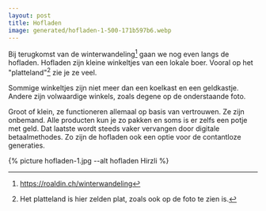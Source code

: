 ```yaml
---
layout: post
title: Hofladen
image: generated/hofladen-1-500-171b597b6.webp
---
```


Bij terugkomst van de winterwandeling[^2] gaan we nog even langs de hofladen. Hofladen zijn kleine winkeltjes van een lokale boer. Vooral op het "platteland"[^1] zie je ze veel.

Sommige winkeltjes zijn niet meer dan een koelkast en een geldkastje. Andere zijn volwaardige winkels, zoals degene op de onderstaande foto.

Groot of klein, ze functioneren allemaal op basis van vertrouwen. Ze zijn onbemand. Alle producten kun je zo pakken en soms is er zelfs een potje met geld. Dat laatste wordt steeds vaker vervangen door digitale betaalmethodes. Zo zijn de hofladen ook een optie voor de contantloze generaties.

{% picture hofladen-1.jpg --alt hofladen Hirzli %}

[^1]: Het platteland is hier zelden plat, zoals ook op de foto te zien is.
[^2]: <https://roaldin.ch/winterwandeling>
